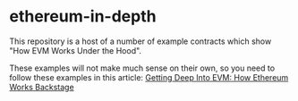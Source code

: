 # ethereum-in-depth

This repository is a host of a number of example contracts which show "How EVM Works Under the Hood".

These examples will not make much sense on their own, so you need to follow these examples in this article: [Getting Deep Into EVM: How Ethereum Works Backstage](https://medium.com/swlh/getting-deep-into-evm-how-ethereum-works-backstage-ab6ad9c0d0bf)
